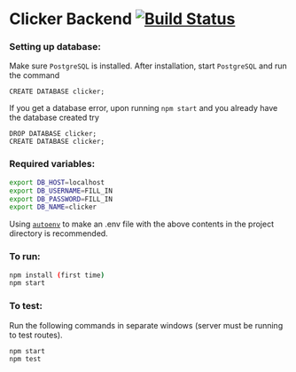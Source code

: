 # Clicker Backend [![Build Status](https://travis-ci.org/cuappdev/clicker-backend.svg?branch=master)](https://travis-ci.org/cuappdev/clicker-backend)

### Setting up database:
Make sure `PostgreSQL` is installed. After installation, start `PostgreSQL` and run the command
````
CREATE DATABASE clicker;
````
If you get a database error, upon running `npm start` and you already have the database created try
````
DROP DATABASE clicker;
CREATE DATABASE clicker;
````

### Required variables:
````bash
export DB_HOST=localhost
export DB_USERNAME=FILL_IN
export DB_PASSWORD=FILL_IN
export DB_NAME=clicker
````
Using [`autoenv`](https://github.com/kennethreitz/autoenv) to make an .env file with the above contents in the project directory is recommended.

### To run:
````bash
npm install (first time)
npm start
````

### To test:
Run the following commands in separate windows (server must be running to test routes).
````
npm start
npm test
````
